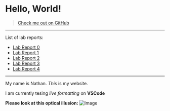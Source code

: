 # Hello, World!
 
 >[Check me out on GitHub](https://github.com/Nakuma2000/cse15l-lab-reports)
 ---
List of lab reports:
* [Lab Report 0](lab-0-Report.md)
* [Lab Report 1](Lab-1-Report.md)
* [Lab Report 2](Lab-2-Report.md)
* [Lab Report 3](Lab-3-Report.md)
* [Lab Report 4](Lab-4-Report.md)

--- 
 My name is Nathan. *This* is my website.

 I am currently tesing *live formatting* on **VSCode**
 
 **Please look at this optical illusion:**
 ![Image](https://www.kindpng.com/picc/m/96-962116_triangle-optical-illusion-png-transparent-png.png)
